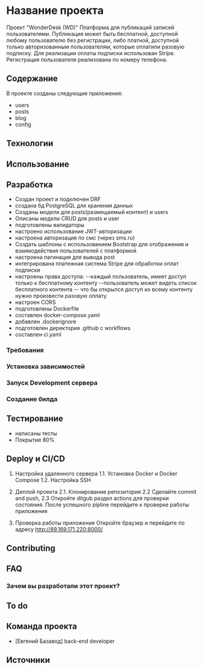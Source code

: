 # Название проекта
Проект "WonderDesk (WD)"
Платформа для публикаций записей пользователями.
Публикация может быть бесплатной, доступной любому пользователю без регистрации,
либо платной, доступной только авторизованным пользователям, которые оплатили разовую подписку.
Для реализации оплаты подписки использован Stripe. 
Регистрация пользователя реализована по номеру телефона.

## Содержание
В проекте созданы следующие приложения:
- users
- posts
- blog
- config

## Технологии

## Использование


## Разработка
- Создан проект и подключен DRF
- создана бд PostgreSQL для хранения данных
- Созданы модели для posts(размещаемый контент) и users
- Описаны модели CRUD для posts и user
- подготовлены валидаторы
- настроено использование JWT-авторизации
- настроена авторизация по смс (через sms.ru)
- Создать шаблоны с использованием Bootstrap для отображения и взаимодействия пользователей с платформой
- настроена пагинация для вывода post
- интегрирована платежная система Stripe для обработки оплат подписки
- настроены права доступа: 
--каждый пользователь, имеет доступ только к бесплатному контенту
--пользователь может видеть список бесплатного контента 
-- что бы открылся доступ ко всему контенту нужно произвести разовую оплату
- настроен CORS
- подготовлены Dockerfile
- составлен docker-compose.yaml
- добавлен .dockerignore
- подготовлен директория .github с workflows 
- составлен ci.yaml



### Требования


### Установка зависимостей


### Запуск Development сервера


### Создание билда


## Тестирование
- написаны тесты 
- Покрытие 80%


## Deploy и CI/CD
1. Настройка удаленного сервера
1.1. Установка Docker и Docker Compose
1.2. Настройка SSH

2. Деплой проекта
2.1. Клонирование репозитория
2.2 Сделайте commit and push, 
2.3 Откройте ditgub раздел actions для проверки состояния. После успешного pipline 
перейдите к проверке работы приложения

3. Проверка работы приложения
Откройте браузер и перейдите по адресу http://89.169.171.220:8000/

## Contributing

## FAQ 

### Зачем вы разработали этот проект?


## To do

## Команда проекта

- [Евгений Базавод]  back-end developer

## Источники
